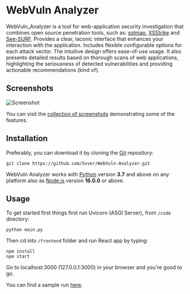 # WebVuln Analyzer

WebVuln_Analyzer is a tool for web-application security investigation that combines open source penetration tools, such as: [sqlmap](https://github.com/sqlmapproject/sqlmap), [XSStrike](https://github.com/s0md3v/XSStrike) and [See-SURF](https://github.com/In3tinct/See-SURF). Provides a clear, laconic interface that enhances your interaction with the application. Includes flexible configurable options for each attack vector. The intuitive design offers ease-of-use usage. It also presents detailed results based on thorough scans of web applications, highlighting the seriousness of detected vulnerabilities and providing actionable recommendations (kind of).

Screenshots
----

![Screenshot](https://user-images.githubusercontent.com/68349735/240414436-2b121bf1-2851-4004-8fe2-c9be25374311.png)

You can visit the [collection of screenshots](https://github.com/5vver/WebVuln-Analyzer/wiki/Screenshots) demonstrating some of the features.

Installation
----

Preferably, you can download it by cloning the [Git](https://github.com/5vver/WebVuln-Analyzer) repository:

    git clone https://github.com/5vver/WebVuln-Analyzer.git

WebVuln Analyzer works with [Python](https://www.python.org/download/) version **3.7** and above on any platform also as [Node.js](https://nodejs.org/en/download) version **16.0.0** or above.

Usage
----

To get started first things first run Uvicorn (ASGI Server), from `/code` directory:

    python main.py

Then cd into `/frontend` folder and run React app by typing:

    npm install
	npm start

Go to localhost:3000 (127.0.0.1:3000) in your browser and you're good to go.

You can find a sample run [here](*).